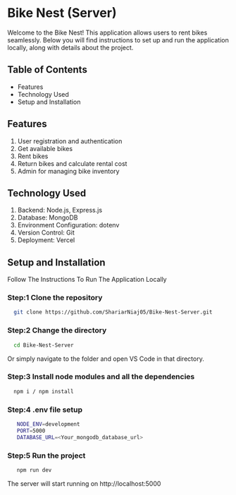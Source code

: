 # Bike Nest (Server)

Welcome to the Bike Nest! This application allows users to rent bikes seamlessly. Below you will find instructions to set up and run the application locally, along with details about the project.

## Table of Contents

- Features
- Technology Used
- Setup and Installation

## Features

1. User registration and authentication
2. Get available bikes
3. Rent bikes
4. Return bikes and calculate rental cost
5. Admin for managing bike inventory

## Technology Used

1. Backend: Node.js, Express.js
2. Database: MongoDB
3. Environment Configuration: dotenv
4. Version Control: Git
5. Deployment: Vercel

## Setup and Installation

Follow The Instructions To Run The Application Locally

### Step:1 **Clone the repository**

```bash
  git clone https://github.com/ShariarNiaj05/Bike-Nest-Server.git
```

### Step:2 **Change the directory**

```bash
  cd Bike-Nest-Server
```

Or simply navigate to the folder and open VS Code in that directory.

### Step:3 **Install node modules and all the dependencies**

```bash
  npm i / npm install
```

### Step:4 **.env file setup**

```bash
   NODE_ENV=development
   PORT=5000
   DATABASE_URL=<Your_mongodb_database_url>
```

### Step:5 **Run the project**

```bash
   npm run dev
```

The server will start running on http://localhost:5000
